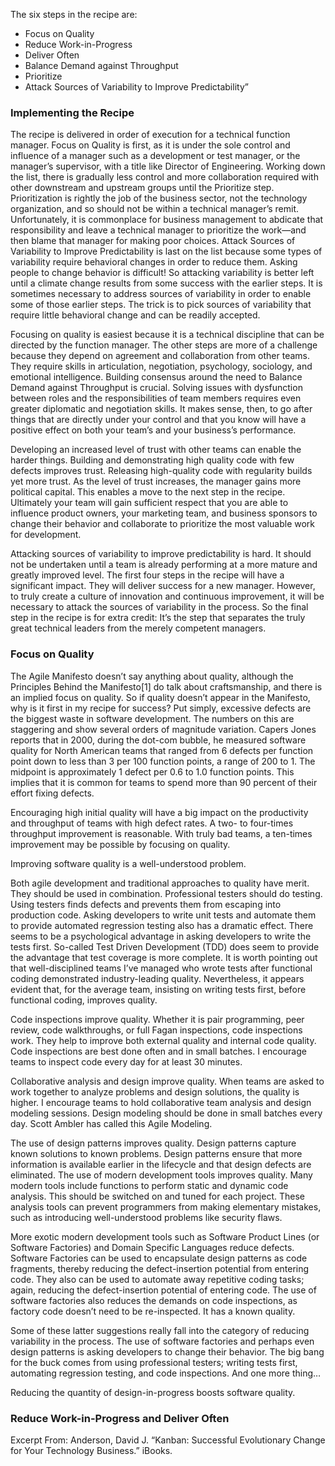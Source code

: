 
The six steps in the recipe are:

* Focus on Quality
* Reduce Work-in-Progress
* Deliver Often
* Balance Demand against Throughput
* Prioritize
* Attack Sources of Variability to Improve Predictability”

### Implementing the Recipe

The recipe is delivered in order of execution for a technical function manager. Focus on Quality is first, as it is under the sole control and influence of a manager such as a development or test manager, or the manager’s supervisor, with a title like Director of Engineering. Working down the list, there is gradually less control and more collaboration required with other downstream and upstream groups until the Prioritize step. Prioritization is rightly the job of the business sector, not the technology organization, and so should not be within a technical manager’s remit. Unfortunately, it is commonplace for business management to abdicate that responsibility and leave a technical manager to prioritize the work—and then blame that manager for making poor choices. Attack Sources of Variability to Improve Predictability is last on the list because some types of variability require behavioral changes in order to reduce them. Asking people to change behavior is difficult! So attacking variability is better left until a climate change results from some success with the earlier steps. It is sometimes necessary to address sources of variability in order to enable some of those earlier steps. The trick is to pick sources of variability that require little behavioral change and can be readily accepted.

Focusing on quality is easiest because it is a technical discipline that can be directed by the function manager. The other steps are more of a challenge because they depend on agreement and collaboration from other teams. They require skills in articulation, negotiation, psychology, sociology, and emotional intelligence. Building consensus around the need to Balance Demand against Throughput is crucial. Solving issues with dysfunction between roles and the responsibilities of team members requires even greater diplomatic and negotiation skills. It makes sense, then, to go after things that are directly under your control and that you know will have a positive effect on both your team’s and your business’s performance.

Developing an increased level of trust with other teams can enable the harder things. Building and demonstrating high quality code with few defects improves trust. Releasing high-quality code with regularity builds yet more trust. As the level of trust increases, the manager gains more political capital. This enables a move to the next step in the recipe. Ultimately your team will gain sufficient respect that you are able to influence product owners, your marketing team, and business sponsors to change their behavior and collaborate to prioritize the most valuable work for development.

Attacking sources of variability to improve predictability is hard. It should not be undertaken until a team is already performing at a more mature and greatly improved level. The first four steps in the recipe will have a significant impact. They will deliver success for a new manager. However, to truly create a culture of innovation and continuous improvement, it will be necessary to attack the sources of variability in the process. So the final step in the recipe is for extra credit: It’s the step that separates the truly great technical leaders from the merely competent managers.

### Focus on Quality

The Agile Manifesto doesn’t say anything about quality, although the Principles Behind the Manifesto[1] do talk about craftsmanship, and there is an implied focus on quality. So if quality doesn’t appear in the Manifesto, why is it first in my recipe for success? Put simply, excessive defects are the biggest waste in software development. The numbers on this are staggering and show several orders of magnitude variation. Capers Jones reports that in 2000, during the dot-com bubble, he measured software quality for North American teams that ranged from 6 defects per function point down to less than 3 per 100 function points, a range of 200 to 1. The midpoint is approximately 1 defect per 0.6 to 1.0 function points. This implies that it is common for teams to spend more than 90 percent of their effort fixing defects.

Encouraging high initial quality will have a big impact on the productivity and throughput of teams with high defect rates. A two- to four-times throughput improvement is reasonable. With truly bad teams, a ten-times improvement may be possible by focusing on quality.

Improving software quality is a well-understood problem.

Both agile development and traditional approaches to quality have merit. They should be used in combination. Professional testers should do testing. Using testers finds defects and prevents them from escaping into production code. Asking developers to write unit tests and automate them to provide automated regression testing also has a dramatic effect. There seems to be a psychological advantage in asking developers to write the tests first. So-called Test Driven Development (TDD) does seem to provide the advantage that test coverage is more complete. It is worth pointing out that well-disciplined teams I’ve managed who wrote tests after functional coding demonstrated industry-leading quality. Nevertheless, it appears evident that, for the average team, insisting on writing tests first, before functional coding, improves quality.

Code inspections improve quality. Whether it is pair programming, peer review, code walkthroughs, or full Fagan inspections, code inspections work. They help to improve both external quality and internal code quality. Code inspections are best done often and in small batches. I encourage teams to inspect code every day for at least 30 minutes.

Collaborative analysis and design improve quality. When teams are asked to work together to analyze problems and design solutions, the quality is higher. I encourage teams to hold collaborative team analysis and design modeling sessions. Design modeling should be done in small batches every day. Scott Ambler has called this Agile Modeling.

The use of design patterns improves quality. Design patterns capture known solutions to known problems. Design patterns ensure that more information is available earlier in the lifecycle and that design defects are eliminated.
The use of modern development tools improves quality. Many modern tools include functions to perform static and dynamic code analysis. This should be switched on and tuned for each project. These analysis tools can prevent programmers from making elementary mistakes, such as introducing well-understood problems like security flaws.

More exotic modern development tools such as Software Product Lines (or Software Factories) and Domain Specific Languages reduce defects. Software Factories can be used to encapsulate design patterns as code fragments, thereby reducing the defect-insertion potential from entering code. They also can be used to automate away repetitive coding tasks; again, reducing the defect-insertion potential of entering code. The use of software factories also reduces the demands on code inspections, as factory code doesn’t need to be re-inspected. It has a known quality.

Some of these latter suggestions really fall into the category of reducing variability in the process. The use of software factories and perhaps even design patterns is asking developers to change their behavior. The big bang for the buck comes from using professional testers; writing tests first, automating regression testing, and code inspections. And one more thing…

Reducing the quantity of design-in-progress boosts software quality.

### Reduce Work-in-Progress and Deliver Often

Excerpt From: Anderson, David J. “Kanban: Successful Evolutionary Change for Your Technology Business.” iBooks. 
